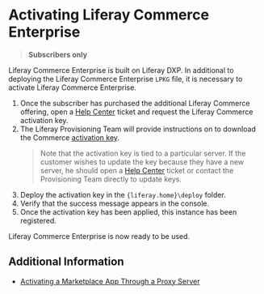 # Activating Liferay Commerce Enterprise

> **Subscribers only**

Liferay Commerce Enterprise is built on Liferay DXP. In additional to deploying the Liferay Commerce Enterprise `LPKG` file, it is necessary to activate Liferay Commerce Enterprise.

1. Once the subscriber has purchased the additional Liferay Commerce offering, open a [Help Center](https://liferay-support.zendesk.com/agent/) ticket and request the Liferay Commerce activation key.
1. The Liferay Provisioning Team will provide instructions on to download the Commerce [activation key](https://help.liferay.com/hc/en-us/articles/360018163571-Deploying-Activation-Keys).
    > Note that the activation key is tied to a particular server. If the customer wishes to update the key because they have a new server, he should open a [Help Center](https://liferay-support.zendesk.com/agent/) ticket or contact the Provisioning Team directly to update keys.
1. Deploy the activation key in the `{liferay.home}\deploy` folder.
1. Verify that the success message appears in the console.
1. Once the activation key has been applied, this instance has been registered.

Liferay Commerce Enterprise is now ready to be used.

## Additional Information

* [Activating a Marketplace App Through a Proxy Server](https://help.liferay.com/hc/en-us/articles/360018427391)
